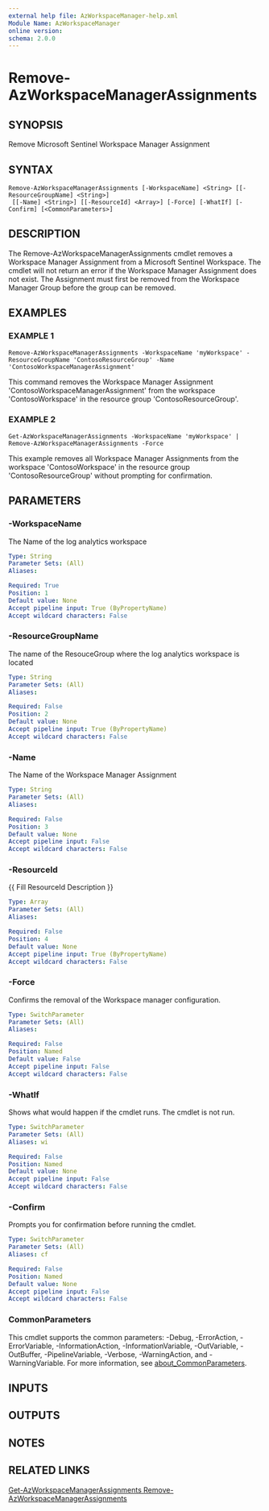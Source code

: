 ```yaml
---
external help file: AzWorkspaceManager-help.xml
Module Name: AzWorkspaceManager
online version:
schema: 2.0.0
---
```


# Remove-AzWorkspaceManagerAssignments

## SYNOPSIS
Remove Microsoft Sentinel Workspace Manager Assignment

## SYNTAX

```
Remove-AzWorkspaceManagerAssignments [-WorkspaceName] <String> [[-ResourceGroupName] <String>]
 [[-Name] <String>] [[-ResourceId] <Array>] [-Force] [-WhatIf] [-Confirm] [<CommonParameters>]
```

## DESCRIPTION
The Remove-AzWorkspaceManagerAssignments cmdlet removes a Workspace Manager Assignment from a Microsoft Sentinel Workspace.
The cmdlet will not return an error if the Workspace Manager Assignment does not exist.
The Assignment must first be removed from the Workspace Manager Group before the group can be removed.

## EXAMPLES

### EXAMPLE 1
```
Remove-AzWorkspaceManagerAssignments -WorkspaceName 'myWorkspace' -ResourceGroupName 'ContosoResourceGroup' -Name 'ContosoWorkspaceManagerAssignment'
```

This command removes the Workspace Manager Assignment 'ContosoWorkspaceManagerAssignment' from the workspace 'ContosoWorkspace' in the resource group 'ContosoResourceGroup'.

### EXAMPLE 2
```
Get-AzWorkspaceManagerAssignments -WorkspaceName 'myWorkspace' | Remove-AzWorkspaceManagerAssignments -Force
```

This example removes all Workspace Manager Assignments from the workspace 'ContosoWorkspace' in the resource group 'ContosoResourceGroup' without prompting for confirmation.

## PARAMETERS

### -WorkspaceName
The Name of the log analytics workspace

```yaml
Type: String
Parameter Sets: (All)
Aliases:

Required: True
Position: 1
Default value: None
Accept pipeline input: True (ByPropertyName)
Accept wildcard characters: False
```

### -ResourceGroupName
The name of the ResouceGroup where the log analytics workspace is located

```yaml
Type: String
Parameter Sets: (All)
Aliases:

Required: False
Position: 2
Default value: None
Accept pipeline input: True (ByPropertyName)
Accept wildcard characters: False
```

### -Name
The Name of the Workspace Manager Assignment

```yaml
Type: String
Parameter Sets: (All)
Aliases:

Required: False
Position: 3
Default value: None
Accept pipeline input: False
Accept wildcard characters: False
```

### -ResourceId
{{ Fill ResourceId Description }}

```yaml
Type: Array
Parameter Sets: (All)
Aliases:

Required: False
Position: 4
Default value: None
Accept pipeline input: True (ByPropertyName)
Accept wildcard characters: False
```

### -Force
Confirms the removal of the Workspace manager configuration.

```yaml
Type: SwitchParameter
Parameter Sets: (All)
Aliases:

Required: False
Position: Named
Default value: False
Accept pipeline input: False
Accept wildcard characters: False
```

### -WhatIf
Shows what would happen if the cmdlet runs.
The cmdlet is not run.

```yaml
Type: SwitchParameter
Parameter Sets: (All)
Aliases: wi

Required: False
Position: Named
Default value: None
Accept pipeline input: False
Accept wildcard characters: False
```

### -Confirm
Prompts you for confirmation before running the cmdlet.

```yaml
Type: SwitchParameter
Parameter Sets: (All)
Aliases: cf

Required: False
Position: Named
Default value: None
Accept pipeline input: False
Accept wildcard characters: False
```

### CommonParameters
This cmdlet supports the common parameters: -Debug, -ErrorAction, -ErrorVariable, -InformationAction, -InformationVariable, -OutVariable, -OutBuffer, -PipelineVariable, -Verbose, -WarningAction, and -WarningVariable. For more information, see [about_CommonParameters](http://go.microsoft.com/fwlink/?LinkID=113216).

## INPUTS

## OUTPUTS

## NOTES

## RELATED LINKS

[Get-AzWorkspaceManagerAssignments
Remove-AzWorkspaceManagerAssignments]()

